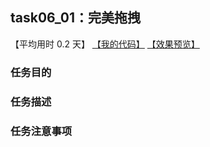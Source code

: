 ## task06_01：完美拖拽

【平均用时 0.2 天】
[【我的代码】](https://github.com/wangsiyuan233/MyDemo/blob/master/task06/01/task06_01.html)
[【效果预览】](https://wangsiyuan233.cn/MyDemo/task06/01/task06_01.html)

### 任务目的


### 任务描述


### 任务注意事项


